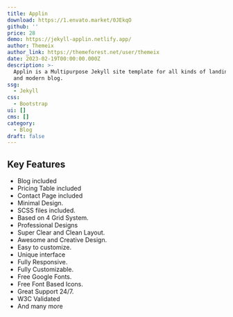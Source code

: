 ```yaml
---
title: Applin
download: https://1.envato.market/0JEkqO
github: ''
price: 28
demo: https://jekyll-applin.netlify.app/
author: Themeix
author_link: https://themeforest.net/user/themeix
date: 2023-02-19T00:00:00.000Z
description: >-
  Applin is a Multipurpose Jekyll site template for all kinds of landing page
  and modern blog.
ssg:
  - Jekyll
css:
  - Bootstrap
ui: []
cms: []
category:
  - Blog
draft: false
---
```

## Key Features

- Blog included
- Pricing Table included
- Contact Page included
- Minimal Design.
- SCSS files included.
- Based on 4 Grid System.
- Professional Designs
- Super Clear and Clean Layout.
- Awesome and Creative Design.
- Easy to customize.
- Unique interface
- Fully Responsive.
- Fully Customizable.
- Free Google Fonts.
- Free Font Based Icons.
- Great Support 24/7.
- W3C Validated
- And many more
